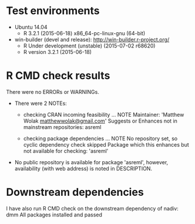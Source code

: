 # Test environments
* Ubuntu 14.04
  * R 3.2.1 (2015-06-18) x86_64-pc-linux-gnu (64-bit)
* win-builder (devel and release): http://win-builder.r-project.org/
  * R Under development (unstable) (2015-07-02 r68620)
  * R version 3.2.1 (2015-06-18)


# R CMD check results
There were no ERRORs or WARNINGs.

* There were 2 NOTEs:
  * checking CRAN incoming feasibility ... NOTE
    Maintainer: 'Matthew Wolak <matthewwolak@gmail.com>'
    Suggests or Enhances not in mainstream repositories:
    asreml

  * checking package dependencies ... NOTE
    No repository set, so cyclic dependency check skipped
    Package which this enhances but not available for checking: 'asreml'

* No public repository is available for package 'asreml', however, availability (with web address) is noted in DESCRIPTION.


# Downstream dependencies
I have also run R CMD check on the downstream dependency of nadiv: 
  dmm 
All packages installed and passed 
